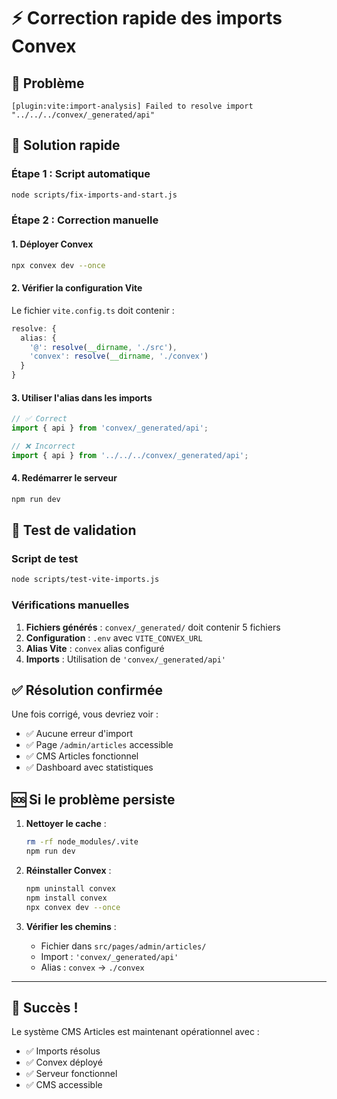 # ⚡ Correction rapide des imports Convex

## 🚨 Problème
```
[plugin:vite:import-analysis] Failed to resolve import "../../../convex/_generated/api"
```

## 🔧 Solution rapide

### **Étape 1 : Script automatique**
```bash
node scripts/fix-imports-and-start.js
```

### **Étape 2 : Correction manuelle**

#### **1. Déployer Convex**
```bash
npx convex dev --once
```

#### **2. Vérifier la configuration Vite**
Le fichier `vite.config.ts` doit contenir :
```typescript
resolve: {
  alias: {
    '@': resolve(__dirname, './src'),
    'convex': resolve(__dirname, './convex')
  }
}
```

#### **3. Utiliser l'alias dans les imports**
```typescript
// ✅ Correct
import { api } from 'convex/_generated/api';

// ❌ Incorrect
import { api } from '../../../convex/_generated/api';
```

#### **4. Redémarrer le serveur**
```bash
npm run dev
```

## 🧪 Test de validation

### **Script de test**
```bash
node scripts/test-vite-imports.js
```

### **Vérifications manuelles**
1. **Fichiers générés** : `convex/_generated/` doit contenir 5 fichiers
2. **Configuration** : `.env` avec `VITE_CONVEX_URL`
3. **Alias Vite** : `convex` alias configuré
4. **Imports** : Utilisation de `'convex/_generated/api'`

## ✅ Résolution confirmée

Une fois corrigé, vous devriez voir :
- ✅ Aucune erreur d'import
- ✅ Page `/admin/articles` accessible
- ✅ CMS Articles fonctionnel
- ✅ Dashboard avec statistiques

## 🆘 Si le problème persiste

1. **Nettoyer le cache** :
   ```bash
   rm -rf node_modules/.vite
   npm run dev
   ```

2. **Réinstaller Convex** :
   ```bash
   npm uninstall convex
   npm install convex
   npx convex dev --once
   ```

3. **Vérifier les chemins** :
   - Fichier dans `src/pages/admin/articles/`
   - Import : `'convex/_generated/api'`
   - Alias : `convex` → `./convex`

---

## 🎉 Succès !

Le système CMS Articles est maintenant opérationnel avec :
- ✅ Imports résolus
- ✅ Convex déployé
- ✅ Serveur fonctionnel
- ✅ CMS accessible
